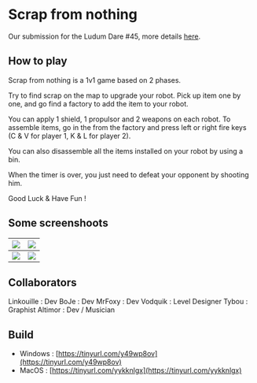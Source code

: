 # Scrap from nothing

Our submission for the Ludum Dare #45, more details [here](https://ldjam.com/events/ludum-dare/45/ld45-scrap-from-nothing).

## How to play 

Scrap from nothing is a 1v1 game based on 2 phases.

Try to find scrap on the map to upgrade your robot. Pick up item one by one, and go find a factory to add the item to your robot.

You can apply 1 shield, 1 propulsor and 2 weapons on each robot. To assemble items, go in the from the factory and press left or right fire keys (C & V for player 1, K & L for player 2).

You can also disassemble all the items installed on your robot by using a bin.

When the timer is over, you just need to defeat your opponent by shooting him.

Good Luck & Have Fun !

## Some screenshoots


|![](https://static.jam.vg/raw/d3f/d1/z/2671f.png)|![](https://static.jam.vg/raw/d3f/d1/z/26756.png)|
|-|-|
|![](https://static.jam.vg/raw/d3f/d1/z/26758.png)|![](https://static.jam.vg/raw/d3f/d1/z/2675a.png)|

## Collaborators

Linkouille : Dev
BoJe : Dev
MrFoxy : Dev 
Vodquik : Level Designer
Tybou : Graphist
Altimor : Dev / Musician

## Build

- Windows : [https://tinyurl.com/y49wp8ov](https://tinyurl.com/y49wp8ov)
- MacOS : [https://tinyurl.com/yykknlgx](https://tinyurl.com/yykknlgx)
